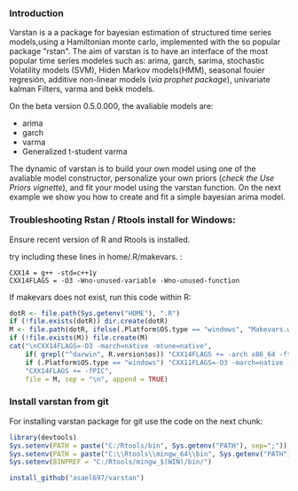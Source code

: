 
### Introduction

Varstan is a a package for bayesian estimation of structured time series models,using a Hamiltonian monte carlo, implemented with the so popular package "rstan". The aim of varstan is to have an interface of the most popular time series modeles such as: arima, garch, sarima, stochastic Volatility models (SVM), Hiden Markov models(HMM), seasonal fouier regresión, additive non-linear models (*via prophet package*), univariate kalman Filters, varma and bekk models.

On the beta version 0.5.0.000, the avaliable models are:
 
  + arima
  + garch
  + varma
  + Generalized t-student varma

The dynamic of varstan is to build your own model using one of the avaliable model constructor, personalize your own priors (*check the Use Priors vignette*), and fit your model using the varstan function. On the next example we show you how to create and fit a simple bayesian arima model.

### Troubleshooting Rstan / Rtools install for Windows:

Ensure recent version of R and Rtools is installed.

try including these lines in home/.R/makevars. :

    CXX14 = g++ -std=c++1y
    CXX14FLAGS = -O3 -Wno-unused-variable -Wno-unused-function

If makevars does not exist, run this code within R:

``` r
dotR <- file.path(Sys.getenv("HOME"), ".R")
if (!file.exists(dotR)) dir.create(dotR)
M <- file.path(dotR, ifelse(.Platform$OS.type == "windows", "Makevars.win", "Makevars"))
if (!file.exists(M)) file.create(M)
cat("\nCXX14FLAGS=-O3 -march=native -mtune=native",
    if( grepl("^darwin", R.version$os)) "CXX14FLAGS += -arch x86_64 -ftemplate-depth-256" else
    if (.Platform$OS.type == "windows") "CXX11FLAGS=-O3 -march=native -mtune=native" else
    "CXX14FLAGS += -fPIC",
    file = M, sep = "\n", append = TRUE)
```


### Install varstan from git


For installing varstan package for git use the code on the next chunk:

```r
library(devtools)
Sys.setenv(PATH = paste("C:/Rtools/bin", Sys.getenv("PATH"), sep=";"))
Sys.setenv(PATH = paste("C:\\Rtools\\mingw_64\\bin", Sys.getenv("PATH"), sep=";"))
Sys.setenv(BINPREF = "C:/Rtools/mingw_$(WIN)/bin/")

install_github("asael697/varstan")
```
 
